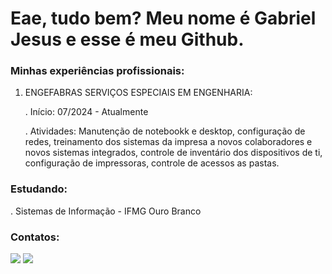 # Eae, tudo bem? Meu nome é Gabriel Jesus e esse é meu Github.

### **Minhas experiências profissionais:**
   1. ENGEFABRAS SERVIÇOS ESPECIAIS EM ENGENHARIA:

      . Início: 07/2024 - Atualmente
      
      . Atividades: Manutenção de notebookk e desktop, configuração de redes, treinamento dos sistemas da impresa a novos colaboradores e novos sistemas integrados, controle de inventário dos dispositivos de ti, configuração de impressoras, controle de acessos as pastas.


### **Estudando:**
   . Sistemas de Informação - IFMG Ouro Branco

### **Contatos:**


<div>
  <a href = "mailto:91gabrieldejesus@gmail.com"><img loading="lazy" src="https://img.shields.io/badge/Gmail-D14836?style=for-the-badge&logo=gmail&logoColor=white" target="_blank"></a>
  <a href="http://www.linkedin.com/in/gabriel-de-jesus-5ba426256" target="_blank"><img loading="lazy" src="https://img.shields.io/badge/-LinkedIn-%230077B5?style=for-the-badge&logo=linkedin&logoColor=white" target="_blank"></a>   
</div>

